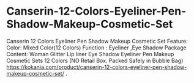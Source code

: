 # Canserin-12-Colors-Eyeliner-Pen-Shadow-Makeup-Cosmetic-Set
Canserin 12 Colors Eyeliner Pen Shadow Makeup Cosmetic Set Feature: Color: Mixed Color(12 Colors) Function : Eyeliner ,Eye Shadow Package Content: Woman Glitter Lip liner Eye Shadow Eyeliner Pen Makeup Cosmetic Sets 12 Colors (NO Retail Box. Packed Safely in Bubble Bag) https://kokania.com/product/canserin-12-colors-eyeliner-pen-shadow-makeup-cosmetic-set/ .
